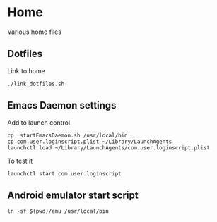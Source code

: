 # Home

Various home files

## Dotfiles

Link to home

    ./link_dotfiles.sh

## Emacs Daemon settings

Add to launch control

    cp  startEmacsDaemon.sh /usr/local/bin
    cp com.user.loginscript.plist ~/Library/LaunchAgents
    launchctl load ~/Library/LaunchAgents/com.user.loginscript.plist

To test it

    launchctl start com.user.loginscript

## Android emulator start script

    ln -sf $(pwd)/emu /usr/local/bin
